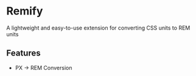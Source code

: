 # Remify
A lightweight and easy-to-use extension for converting CSS units to REM units

## Features

- PX -> REM Conversion
